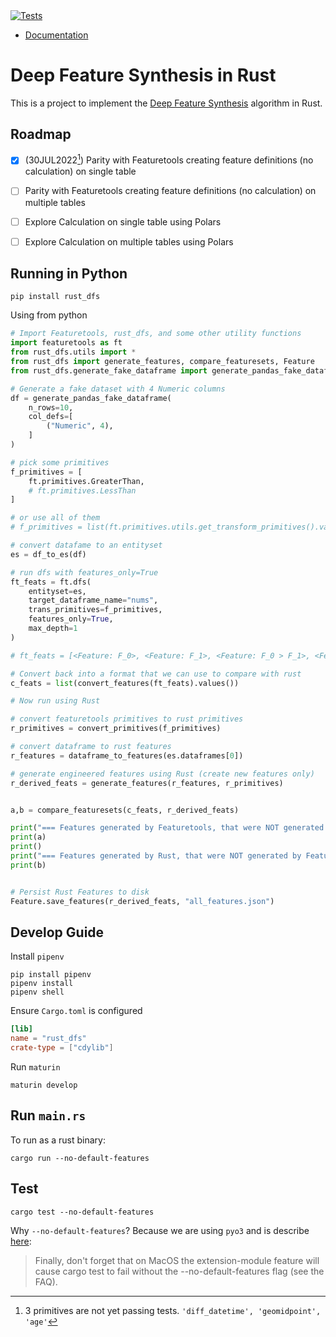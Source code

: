 <a href="https://github.com/alteryx/rust_dfs/actions?query=branch%3Amain+workflow%3ATests" target="_blank">
    <img src="https://github.com/alteryx/rust_dfs/actions/workflows/tests.yml/badge.svg" alt="Tests" />
</a>

- [Documentation](https://alteryx.github.io/rust_dfs/rust_dfs/)

# Deep Feature Synthesis in Rust

This is a project to implement the [Deep Feature Synthesis](https://github.com/alteryx/featuretools/blob/main/featuretools/synthesis/dfs.py) algorithm in Rust.

## Roadmap

- [X] (30JUL2022[^1]) Parity with Featuretools creating feature definitions (no calculation) on single table
- [ ] Parity with Featuretools creating feature definitions (no calculation) on multiple tables
- [ ] Explore Calculation on single table using Polars
- [ ] Explore Calculation on multiple tables using Polars


[^1]: 3 primitives are not yet passing tests. `'diff_datetime', 'geomidpoint', 'age'`


## Running in Python

`pip install rust_dfs`

Using from python

```python
# Import Featuretools, rust_dfs, and some other utility functions
import featuretools as ft
from rust_dfs.utils import *
from rust_dfs import generate_features, compare_featuresets, Feature
from rust_dfs.generate_fake_dataframe import generate_pandas_fake_dataframe

# Generate a fake dataset with 4 Numeric columns
df = generate_pandas_fake_dataframe(
    n_rows=10,
    col_defs=[
        ("Numeric", 4),
    ]
)

# pick some primitives
f_primitives = [
    ft.primitives.GreaterThan,
    # ft.primitives.LessThan
]

# or use all of them
# f_primitives = list(ft.primitives.utils.get_transform_primitives().values())

# convert datafame to an entityset
es = df_to_es(df)

# run dfs with features_only=True
ft_feats = ft.dfs(
    entityset=es, 
    target_dataframe_name="nums", 
    trans_primitives=f_primitives, 
    features_only=True,
    max_depth=1
)

# ft_feats = [<Feature: F_0>, <Feature: F_1>, <Feature: F_0 > F_1>, <Feature: F_1 > F_0>]

# Convert back into a format that we can use to compare with rust
c_feats = list(convert_features(ft_feats).values())

# Now run using Rust

# convert featuretools primitives to rust primitives
r_primitives = convert_primitives(f_primitives)

# convert dataframe to rust features
r_features = dataframe_to_features(es.dataframes[0])

# generate engineered features using Rust (create new features only)
r_derived_feats = generate_features(r_features, r_primitives)


a,b = compare_featuresets(c_feats, r_derived_feats)

print("=== Features generated by Featuretools, that were NOT generated by Rust ===")
print(a)
print()
print("=== Features generated by Rust, that were NOT generated by Featuretools ===")
print(b)


# Persist Rust Features to disk
Feature.save_features(r_derived_feats, "all_features.json")
```

## Develop Guide

Install `pipenv`

```
pip install pipenv
pipenv install
pipenv shell
```

Ensure `Cargo.toml` is configured

```toml
[lib]
name = "rust_dfs"
crate-type = ["cdylib"]
```

Run `maturin`

```
maturin develop
```

## Run `main.rs`

To run as a rust binary:

```
cargo run --no-default-features
```
## Test

```
cargo test --no-default-features
```

Why `--no-default-features`? Because we are using `pyo3` and is describe [here](https://pyo3.rs/main/building_and_distribution.html):

>Finally, don't forget that on MacOS the extension-module feature will cause cargo test to fail without the --no-default-features flag (see the FAQ).

